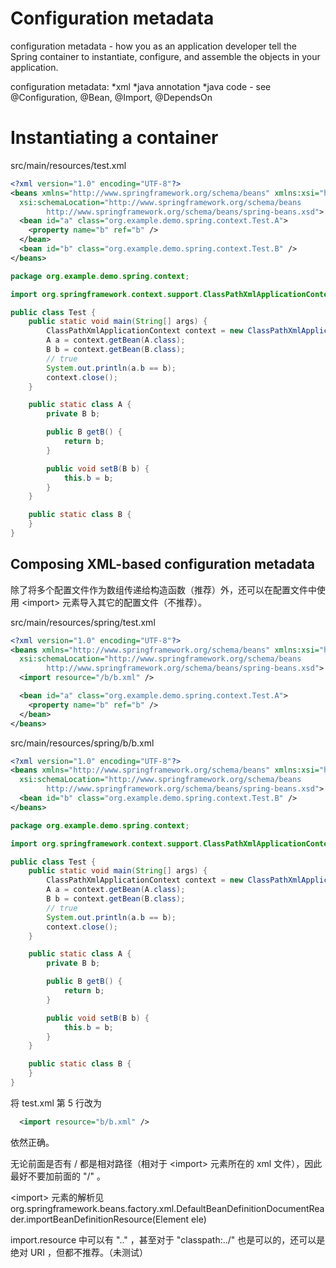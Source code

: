 # Configuration metadata
configuration metadata - how you as an application developer tell the Spring container to instantiate, configure, and assemble the objects in your application.


configuration metadata:
*xml
*java annotation
*java code - see @Configuration, @Bean, @Import, @DependsOn


# Instantiating a container
src/main/resources/test.xml
```xml
<?xml version="1.0" encoding="UTF-8"?>
<beans xmlns="http://www.springframework.org/schema/beans" xmlns:xsi="http://www.w3.org/2001/XMLSchema-instance"
  xsi:schemaLocation="http://www.springframework.org/schema/beans
        http://www.springframework.org/schema/beans/spring-beans.xsd">
  <bean id="a" class="org.example.demo.spring.context.Test.A">
    <property name="b" ref="b" />
  </bean>
  <bean id="b" class="org.example.demo.spring.context.Test.B" />
</beans>
```


```java
package org.example.demo.spring.context;

import org.springframework.context.support.ClassPathXmlApplicationContext;

public class Test {
    public static void main(String[] args) {
        ClassPathXmlApplicationContext context = new ClassPathXmlApplicationContext(new String[] { "test.xml" });
        A a = context.getBean(A.class);
        B b = context.getBean(B.class);
        // true
        System.out.println(a.b == b);
        context.close();
    }

    public static class A {
        private B b;

        public B getB() {
            return b;
        }

        public void setB(B b) {
            this.b = b;
        }
    }

    public static class B {
    }
}
```


## Composing XML-based configuration metadata
除了将多个配置文件作为数组传递给构造函数（推荐）外，还可以在配置文件中使用 &lt;import> 元素导入其它的配置文件（不推荐）。


src/main/resources/spring/test.xml
```xml
<?xml version="1.0" encoding="UTF-8"?>
<beans xmlns="http://www.springframework.org/schema/beans" xmlns:xsi="http://www.w3.org/2001/XMLSchema-instance"
  xsi:schemaLocation="http://www.springframework.org/schema/beans
        http://www.springframework.org/schema/beans/spring-beans.xsd">
  <import resource="/b/b.xml" />

  <bean id="a" class="org.example.demo.spring.context.Test.A">
    <property name="b" ref="b" />
  </bean>
</beans>
```


src/main/resources/spring/b/b.xml
```xml
<?xml version="1.0" encoding="UTF-8"?>
<beans xmlns="http://www.springframework.org/schema/beans" xmlns:xsi="http://www.w3.org/2001/XMLSchema-instance"
  xsi:schemaLocation="http://www.springframework.org/schema/beans
        http://www.springframework.org/schema/beans/spring-beans.xsd">
  <bean id="b" class="org.example.demo.spring.context.Test.B" />
</beans>
```


```java
package org.example.demo.spring.context;

import org.springframework.context.support.ClassPathXmlApplicationContext;

public class Test {
    public static void main(String[] args) {
        ClassPathXmlApplicationContext context = new ClassPathXmlApplicationContext(new String[] { "spring/test.xml" });
        A a = context.getBean(A.class);
        B b = context.getBean(B.class);
        // true
        System.out.println(a.b == b);
        context.close();
    }

    public static class A {
        private B b;

        public B getB() {
            return b;
        }

        public void setB(B b) {
            this.b = b;
        }
    }

    public static class B {
    }
}
```


将 test.xml 第 5 行改为
```xml
  <import resource="b/b.xml" />
```
依然正确。


无论前面是否有 / 都是相对路径（相对于 &lt;import> 元素所在的 xml 文件），因此最好不要加前面的 "/" 。


&lt;import> 元素的解析见 org.springframework.beans.factory.xml.DefaultBeanDefinitionDocumentReader.importBeanDefinitionResource(Element ele)


import.resource 中可以有 ".." ，甚至对于 "classpath:../" 也是可以的，还可以是绝对 URI ，但都不推荐。（未测试）

